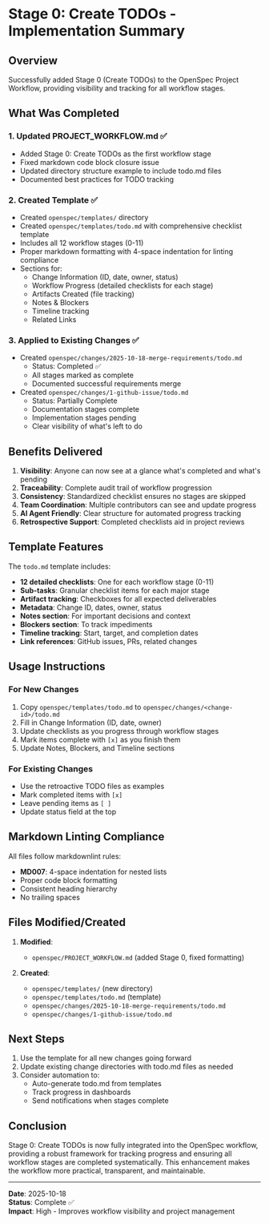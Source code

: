 # Stage 0: Create TODOs - Implementation Summary

## Overview
Successfully added Stage 0 (Create TODOs) to the OpenSpec Project Workflow, providing visibility and tracking for all
workflow stages.

## What Was Completed

### 1. Updated PROJECT_WORKFLOW.md ✅
- Added Stage 0: Create TODOs as the first workflow stage
- Fixed markdown code block closure issue
- Updated directory structure example to include todo.md files
- Documented best practices for TODO tracking

### 2. Created Template ✅
- Created `openspec/templates/` directory
- Created `openspec/templates/todo.md` with comprehensive checklist template
- Includes all 12 workflow stages (0-11)
- Proper markdown formatting with 4-space indentation for linting compliance
- Sections for:
    - Change Information (ID, date, owner, status)
    - Workflow Progress (detailed checklists for each stage)
    - Artifacts Created (file tracking)
    - Notes & Blockers
    - Timeline tracking
    - Related Links

### 3. Applied to Existing Changes ✅
- Created `openspec/changes/2025-10-18-merge-requirements/todo.md`
    - Status: Completed ✅
    - All stages marked as complete
    - Documented successful requirements merge
- Created `openspec/changes/1-github-issue/todo.md`
    - Status: Partially Complete
    - Documentation stages complete
    - Implementation stages pending
    - Clear visibility of what's left to do

## Benefits Delivered

1. **Visibility**: Anyone can now see at a glance what's completed and what's pending
2. **Traceability**: Complete audit trail of workflow progression
3. **Consistency**: Standardized checklist ensures no stages are skipped
4. **Team Coordination**: Multiple contributors can see and update progress
5. **AI Agent Friendly**: Clear structure for automated progress tracking
6. **Retrospective Support**: Completed checklists aid in project reviews

## Template Features

The `todo.md` template includes:
- **12 detailed checklists**: One for each workflow stage (0-11)
- **Sub-tasks**: Granular checklist items for each major stage
- **Artifact tracking**: Checkboxes for all expected deliverables
- **Metadata**: Change ID, dates, owner, status
- **Notes section**: For important decisions and context
- **Blockers section**: To track impediments
- **Timeline tracking**: Start, target, and completion dates
- **Link references**: GitHub issues, PRs, related changes

## Usage Instructions

### For New Changes
1. Copy `openspec/templates/todo.md` to `openspec/changes/<change-id>/todo.md`
2. Fill in Change Information (ID, date, owner)
3. Update checklists as you progress through workflow stages
4. Mark items complete with `[x]` as you finish them
5. Update Notes, Blockers, and Timeline sections

### For Existing Changes
- Use the retroactive TODO files as examples
- Mark completed items with `[x]`
- Leave pending items as `[ ]`
- Update status field at the top

## Markdown Linting Compliance

All files follow markdownlint rules:
- **MD007**: 4-space indentation for nested lists
- Proper code block formatting
- Consistent heading hierarchy
- No trailing spaces

## Files Modified/Created

1. **Modified**:
    - `openspec/PROJECT_WORKFLOW.md` (added Stage 0, fixed formatting)

1. **Created**:
    - `openspec/templates/` (new directory)
    - `openspec/templates/todo.md` (template)
    - `openspec/changes/2025-10-18-merge-requirements/todo.md`
    - `openspec/changes/1-github-issue/todo.md`

## Next Steps

1. Use the template for all new changes going forward
2. Update existing change directories with todo.md files as needed
3. Consider automation to:
    - Auto-generate todo.md from templates
    - Track progress in dashboards
    - Send notifications when stages complete

## Conclusion

Stage 0: Create TODOs is now fully integrated into the OpenSpec workflow, providing a robust framework for tracking
progress and ensuring all workflow stages are completed systematically. This enhancement makes the workflow more
practical, transparent, and maintainable.

---

**Date**: 2025-10-18  
**Status**: Complete ✅  
**Impact**: High - Improves workflow visibility and project management
